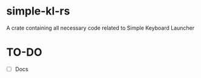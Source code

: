 # simple-kl-rs
A crate containing all necessary code related to Simple Keyboard Launcher

# TO-DO
- [ ] Docs
